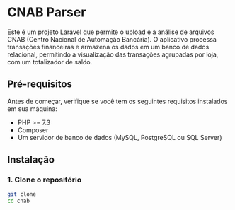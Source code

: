 # CNAB Parser

Este é um projeto Laravel que permite o upload e a análise de arquivos CNAB (Centro Nacional de Automação Bancária). O aplicativo processa transações financeiras e armazena os dados em um banco de dados relacional, permitindo a visualização das transações agrupadas por loja, com um totalizador de saldo.

## Pré-requisitos

Antes de começar, verifique se você tem os seguintes requisitos instalados em sua máquina:

- PHP >= 7.3
- Composer
- Um servidor de banco de dados (MySQL, PostgreSQL ou SQL Server)

## Instalação

### 1. Clone o repositório

```bash
git clone 
cd cnab
